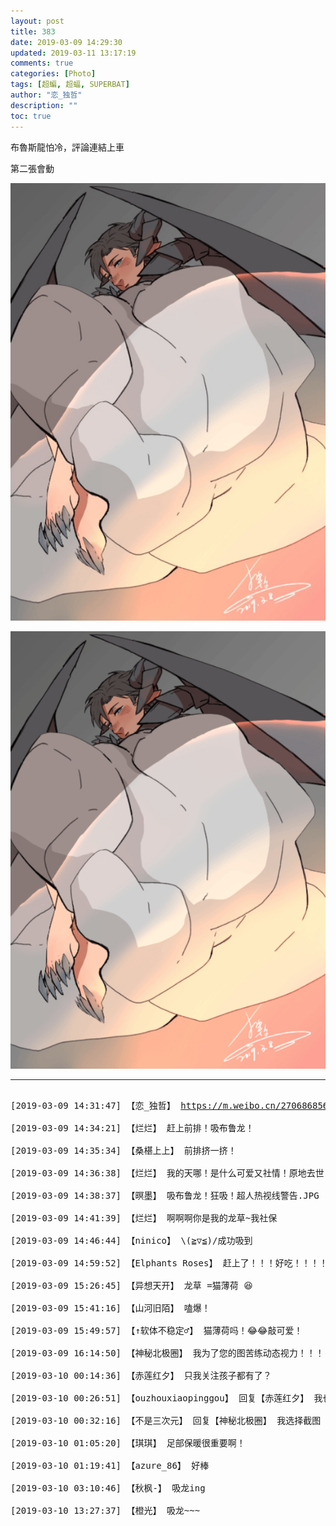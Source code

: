 ```yaml
---
layout: post
title: 383
date: 2019-03-09 14:29:30
updated: 2019-03-11 13:17:19
comments: true
categories: [Photo]
tags: [超蝙, 超蝠, SUPERBAT]
author: "恋_独哲"
description: ""
toc: true
---
```


<p>布魯斯龍怕冷，評論連結上車</p> 
<p>第二張會動</p>

![](https://raw.githubusercontent.com/alicewish/maple50821/master/img_YW5MWVN1NEpoZFVKVmtSdVlnbVA4NHZGVkJ3aVlEbkw3KzM1OVBEaHNaS2MrRE82eUdXSzJnPT0.jpg)

![](https://raw.githubusercontent.com/alicewish/maple50821/master/img_YW5MWVN1NEpoZFdTMTdnZVMvck9udFVxMHhRcTFrR04vL2gyRTNIN2tnL1JmdEpldGd6cmdRPT0.gif)

---

<pre>

[2019-03-09 14:31:47] 【恋_独哲】 <a rel="nofollow" href="https://m.weibo.cn/2706868565/4348059179193789" class="f-atbox s-fc2" target="_blank"  >https://m.weibo.cn/2706868565/4348059179193789</a>

[2019-03-09 14:34:21] 【烂烂】 赶上前排！吸布鲁龙！

[2019-03-09 14:35:34] 【桑椹上上】 前排挤一挤！

[2019-03-09 14:36:38] 【烂烂】 我的天哪！是什么可爱又社情！原地去世

[2019-03-09 14:38:37] 【暝墨】 吸布鲁龙！狂吸！超人热视线警告.JPG

[2019-03-09 14:41:39] 【烂烂】 啊啊啊你是我的龙草~我社保

[2019-03-09 14:46:44] 【ninico】 \(≧▽≦)/成功吸到

[2019-03-09 14:59:52] 【Elphants Roses】 赶上了！！！好吃！！！！

[2019-03-09 15:26:45] 【异想天开】 龙草 =猫薄荷 😆

[2019-03-09 15:41:16] 【山河旧陌】 嗑爆！

[2019-03-09 15:49:57] 【↑软体不稳定♂】 猫薄荷吗！😂😂敲可爱！

[2019-03-09 16:14:50] 【神秘北极圈】 我为了您的图苦练动态视力！！！！！太好吃了

[2019-03-10 00:14:36] 【赤莲红夕】 只我关注孩子都有了？

[2019-03-10 00:26:51] 【ouzhouxiaopinggou】 回复【赤莲红夕】 我也...

[2019-03-10 00:32:16] 【不是三次元】 回复【神秘北极圈】 我选择截图

[2019-03-10 01:05:20] 【琪琪】 足部保暖很重要啊！

[2019-03-10 01:19:41] 【azure_86】 好棒

[2019-03-10 03:10:46] 【秋枫-】 吸龙ing

[2019-03-10 13:27:37] 【橙光】 吸龙~~~

</pre>